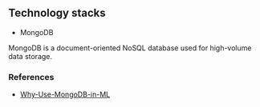 
## Technology stacks
- MongoDB

MongoDB is a document-oriented NoSQL database used for high-volume data storage.

### References
- [Why-Use-MongoDB-in-ML](https://blog.knoldus.com/why-use-mongodb-in-machine-learning-and-how-to-use-mongodb-in-python/)

